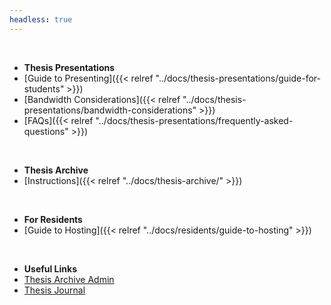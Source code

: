 ```yaml
---
headless: true
---
```


<br />

- **Thesis Presentations**
- [Guide to Presenting]({{< relref "../docs/thesis-presentations/guide-for-students" >}})
- [Bandwidth Considerations]({{< relref "../docs/thesis-presentations/bandwidth-considerations" >}})
- [FAQs]({{< relref "../docs/thesis-presentations/frequently-asked-questions" >}})
<br />

- **Thesis Archive**
- [Instructions]({{< relref "../docs/thesis-archive/" >}})
<br />

- **For Residents**
- [Guide to Hosting]({{< relref "../docs/residents/guide-to-hosting" >}})
<br />

- **Useful Links**
- [Thesis Archive Admin](https://itp.nyu.edu/thesis2020/wp-admin/)
- [Thesis Journal](https://itp.nyu.edu/thesis2020/journal)
<br />

